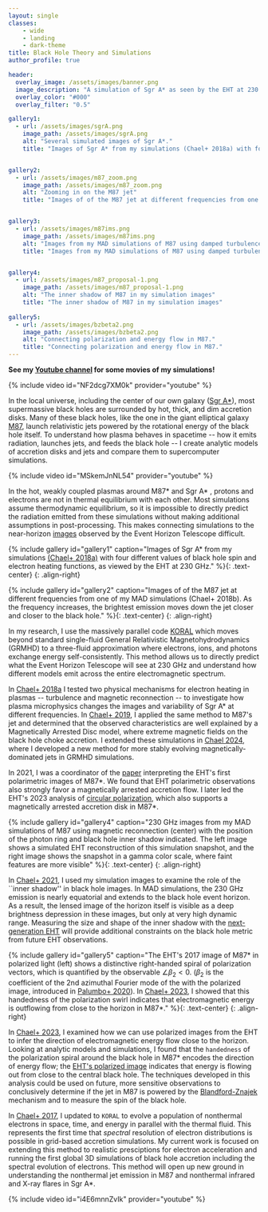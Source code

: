 ```yaml
---
layout: single
classes:
    - wide
    - landing
    - dark-theme
title: Black Hole Theory and Simulations
author_profile: true

header:
  overlay_image: /assets/images/banner.png
  image_description: "A simulation of Sgr A* as seen by the EHT at 230 GHz" 
  overlay_color: "#000"
  overlay_filter: "0.5"

gallery1:
  - url: /assets/images/sgrA.png
    image_path: /assets/images/sgrA.png
    alt: "Several simulated images of Sgr A*."
    title: "Images of Sgr A* from my simulations (Chael+ 2018a) with four different values of black hole spin and electron heating functions, as viewed by the EHT at 230 GHz."


gallery2:
  - url: /assets/images/m87_zoom.png
    image_path: /assets/images/m87_zoom.png
    alt: "Zooming in on the M87 jet"
    title: "Images of of the M87 jet at different frequencies from one of my MAD simulations (Chael+ 2018b). As the frequency increases, the brightest emission moves down the jet closer and closer to the black hole."


gallery3:
  - url: /assets/images/m87ims.png
    image_path: /assets/images/m87ims.png
    alt: "Images from my MAD simulations of M87 using damped turbulence (left) and magnetic reconnection (right)"
    title: "Images from my MAD simulations of M87 using damped turbulence (left) and magnetic reconnection (right) to heat electrons"


gallery4:
  - url: /assets/images/m87_proposal-1.png
    image_path: /assets/images/m87_proposal-1.png
    alt: "The inner shadow of M87 in my simulation images"
    title: "The inner shadow of M87 in my simulation images"
    
gallery5:
  - url: /assets/images/bzbeta2.png
    image_path: /assets/images/bzbeta2.png
    alt: "Connecting polarization and energy flow in M87."
    title: "Connecting polarization and energy flow in M87."
---
```


**See my [Youtube channel](https://www.youtube.com/channel/UCySmvivwH2TekzO67quZ9fg/featured) for some movies of my simulations!**

{% include video id="NF2dcg7XM0k" provider="youtube" %}

In the local universe, including the center of our own galaxy ([Sgr A*](https://iopscience.iop.org/journal/2041-8205/page/Focus_on_First_Sgr_A_Results)), most supermassive black holes are surrounded by hot, thick, and dim accretion disks. Many of these black holes, like the one in the giant elliptical galaxy [M87](https://iopscience.iop.org/journal/2041-8205/page/Focus_on_EHT), launch relativistic jets powered by the rotational energy of the black hole itself. To understand how plasma behaves in spacetime -- how it emits radiation, launches jets, and feeds the black hole -- I create analytic models of accretion disks and jets and compare them to supercomputer simulations.
 
{% include video id="MSkemJnNL54" provider="youtube" %}

In the hot, weakly coupled plasmas around M87* and Sgr A* , protons and electrons are not in thermal equilibrium with each other. Most simulations assume thermodynamic equilibrium, so it is impossible to directly predict the radiation emitted from these simulations without making additional assumptions in post-processing. This makes connecting simulations to the near-horizon [images](/_pages/imaging) observed by the Event Horizon Telescope difficult.

{% include gallery id="gallery1" caption="Images of Sgr A* from my simulations [(Chael+ 2018a)](https://arxiv.org/abs/1804.06416) with four different values of black hole spin and electron heating functions, as viewed by the EHT at 230 GHz." %}{: .text-center}
{: .align-right}

{% include gallery id="gallery2" caption="Images of of the M87 jet at different frequencies from one of my MAD simulations (Chael+ 2018b). As the frequency increases, the brightest emission moves down the jet closer and closer to the black hole." %}{: .text-center}
{: .align-right}

In my research, I use the massively parallel code [KORAL](https://github.com/achael/koral_lite) which moves beyond standard single-fluid General Relativistic Magnetohydrodynamics (GRMHD) to a three-fluid approximation where electrons, ions, and photons exchange energy self-consistently. This method allows us to directly predict what the Event Horizon Telescope will see at 230 GHz and understand how different models emit across the entire electromagnetic spectrum. 

In [Chael+ 2018a](https://arxiv.org/abs/1804.06416) I tested two physical mechanisms for electron heating in plasmas -- turbulence and magnetic reconnection -- to investigate how plasma microphysics changes the images and variability of Sgr A* at different frequencies. In [Chael+ 2019](https://arxiv.org/abs/1810.01983), I applied the same method to M87's jet and determined that the observed characteristics are well explained by a Magnetically Arrested Disc model, where extreme magnetic fields on the black hole choke accretion. I extended these simulations in [Chael 2024](https://arxiv.org/abs/2404.01471), where I developed a new method for more stably evolving magnetically-dominated jets in GRMHD simulations.

In 2021, I was a coordinator of the [paper](https://iopscience.iop.org/article/10.3847/2041-8213/abe4de) interpreting the EHT's first polarimetric images of M87*. We found that EHT polarimetric observations also strongly favor a magnetically arrested accretion flow. I later led the EHT's 2023 analysis of [circular polarization](https://iopscience.iop.org/article/10.3847/2041-8213/acff70), which also supports a magnetically arrested accretion disk in M87*.

{% include gallery id="gallery4" caption="230 GHz images from my MAD simulations of M87 using  magnetic reconnection (center) with the position of the photon ring and black hole inner shadow indicated. The left image shows a simulated EHT reconstruction of this simulation snapshot, and the right image shows the snapshot in a gamma color scale, where faint features are more visible" %}{: .text-center}
{: .align-right}

In [Chael+ 2021](https://arxiv.org/abs/2106.00683), I used my simulation images to examine the role of the ``inner shadow'' in black hole images. In MAD simulations, the 230 GHz emission is nearly equatorial and extends to the black hole event horizon. As a result, the lensed image of the horizon itself is visible as a deep brightness depression in these images, but only at very high dynamic range. Measuring the size and shape of the inner shadow with the [next-generation EHT](https://www.ngeht.org/) will provide additional constraints on the black hole metric from future EHT observations. 

{% include gallery id="gallery5" caption="The EHT's 2017 image of M87* in polarized light (left) shows a distinctive right-handed spiral of polarization vectors, which is quantified by the observable $\angle\beta_2 < 0$. ($\beta_2$ is the coefficient of the 2nd azimuthal Fourier mode of the with the polarized image, introduced in [Palumbo+ 2020](https://iopscience.iop.org/article/10.3847/1538-4357/ab86ac/pdf)). In [Chael+ 2023](https://arxiv.org/abs/2307.06372), I showed that this handedness of the polarization swirl indicates that electromagnetic energy is outflowing from close to the horizon in M87*." %}{: .text-center}
{: .align-right}

In [Chael+ 2023](https://arxiv.org/abs/2307.06372), I examined how we can use polarized images from the EHT to infer the direction of electromagnetic energy flow close to the horizon. Looking at analytic models and simulations, I found that the `handedness` of the polarization spiral around the black hole in M87* encodes the direction of energy flow; the [EHT's polarized image](https://iopscience.iop.org/article/10.3847/2041-8213/abe71d) indicates that energy is flowing out from close to the central black hole. The techniques developed in this analysis could be used on future, more sensitive observations to conclusively determine if the jet in M87 is powered by the [Blandford-Znajek](https://academic.oup.com/mnras/article/179/3/433/962905) mechanism and to measure the spin of the black hole. 

In [Chael+ 2017](https://arxiv.org/abs/1704.05092), I updated to `KORAL` to evolve a population of nonthermal electrons in space, time, and energy in
parallel with the thermal fluid. This represents the first time that _spectral_ resolution of electron
distributions is possible in grid-based accretion simulations. My current work is focused on extending this method to realistic presciptions for electron acceleration and running the first global 3D simulations of black hole accretion including the spectral evolution of electrons. This method will open up new ground in understanding the nonthermal jet emission in M87 and nonthermal infrared and X-ray flares in Sgr A*.

{% include video id="i4E6mnnZvIk" provider="youtube" %}

<br/><br/>


 
